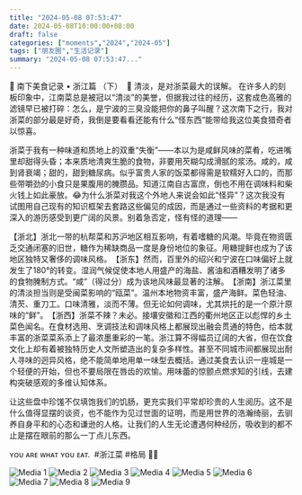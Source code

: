 ```yaml
---
title: "2024-05-08 07:53:47"
date: 2024-05-08T10:00:00+08:00
draft: false
categories: ["moments","2024","2024-05"]
tags: ["朋友圈","生活记录"]
summary: "2024-05-08 07:53:47..."
---
```


🧭 南下美食记录 • 浙江篇 （下）
​
🥴 清淡，是对浙菜最大的误解。
​
在许多人的刻板印象中，江南菜总是被冠以“清淡”的美誉，但据我过往的经历，这套成色高雅的滤镜早已被打碎：怎么，是宁波的三臭没能把你的鼻子叫醒？这次南下之行，我对浙菜的部分最是好奇，我倒是要看看还能有什么“怪东西”能带给我这位美食猎奇者以惊喜。

浙菜于我有一种味道和质地上的双重“失衡”——本以为是咸鲜风味的菜肴，吃进嘴里却甜得头昏；本来质地清爽生脆的食物，非要用芡糊勾成滑腻的浆汤。咸的，咸到肾衰竭；甜的，甜到糖尿病。似乎富贵人家的饭菜都得需是软糯好入口的，而那些带嚼劲的小食只是果腹用的腌臜品。知道江南自古富庶，倒也不用在调味料和柴火钱上如此豪放。😂
​
​为什么浙菜对我这个外地人来说会如此“怪异”？这次我没有试图用自己现有的知识框架去套路这些偏见的成因，而是通过一些资料的考据和更深入的游历感受到更广阔的风景。别着急否定，怪有怪的道理——

【浙北】浙北一带的杭帮菜和苏沪地区相互影响，有着嗜糖的风潮。毕竟在物资匮乏交通闭塞的旧世，糖作为稀缺商品一度是身份地位的象征。用糖提鲜也成为了该地区独特又奢侈的调味风格。
​
【浙东】​然而，百里外的绍兴和宁波在口味偏好上就发生了180°的转变。湿润气候促使本地人用盛产的海盐、酱油和酒糟发明了诸多的食物腌制方式。“咸”（得过分）成为该地风味最显著的注解。
​
​【浙南】浙江菜里的清淡担当则是受闽菜影响的“瓯菜”。温州本地物资丰富，盛产海鲜。菜色轻油、清芡、重刀工。口味清雅，淡而不薄。但无论如何调味，尤其烘托的是一个原汁原味的“鲜”。
​
​【浙西】浙菜不辣？未必。接壤安徽和江西的衢州地区正以彪悍的乡土菜色闻名。在食材选用、烹调技法和调味风格上都展现出融会贯通的特色，给本就丰富的浙菜菜系添上了最浓墨重彩的一笔。
​
​浙江算不得幅员辽阔的大省，但在饮食文化上却有着被独特历史人文所塑造出的复杂多样性。甚至不同城市间都展现出耐人寻味的迥异风格，绝不能简单地用单一味型去概括。通过美食去认识一座城是一个轻便的开始，但也不要局限在唇齿的欢愉。用味蕾的惊颤点燃求知的引线，去建构突破感观的多维认知体系。

让这些盘中珍馐不仅填饱我们的饥肠，更充实我们平常却珍贵的人生阅历。这不是什么值得显摆的谈资，也不能作为见过世面的证明，而是用世界的浩瀚绮丽，去驯养自身平和的心态和谦逊的人格。让我们的人生无论遭遇何种经历，吸收到的都不止是摆在眼前的那么一丁点儿东西。

ʏᴏᴜ ᴀʀᴇ ᴡʜᴀᴛ ʏᴏᴜ ᴇᴀᴛ.
​
​#浙江菜
​#格局 🤌🫴

![Media 1](/Moments/photos/2024-05-08/202405080753470.jpg)
![Media 2](/Moments/photos/2024-05-08/202405080753471.jpg)
![Media 3](/Moments/photos/2024-05-08/202405080753472.jpg)
![Media 4](/Moments/photos/2024-05-08/202405080753473.jpg)
![Media 5](/Moments/photos/2024-05-08/202405080753474.jpg)
![Media 6](/Moments/photos/2024-05-08/202405080753475.jpg)
![Media 7](/Moments/photos/2024-05-08/202405080753476.jpg)
![Media 8](/Moments/photos/2024-05-08/202405080753477.jpg)
![Media 9](/Moments/photos/2024-05-08/202405080753478.jpg)

